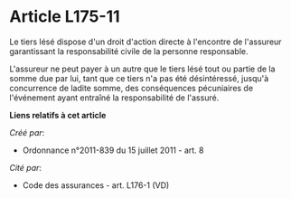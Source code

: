 # Article L175-11

Le tiers lésé dispose d'un droit d'action directe à l'encontre de l'assureur garantissant la responsabilité civile de la
personne responsable. 

L'assureur ne peut payer à un autre que le tiers lésé tout ou partie de la somme due par lui, tant que ce tiers n'a pas été
désintéressé, jusqu'à concurrence de ladite somme, des conséquences pécuniaires de l'événement ayant entraîné la
responsabilité de l'assuré.

**Liens relatifs à cet article**

_Créé par_:

  - Ordonnance n°2011-839 du 15 juillet 2011 - art. 8

_Cité par_:

  - Code des assurances - art. L176-1 (VD)
